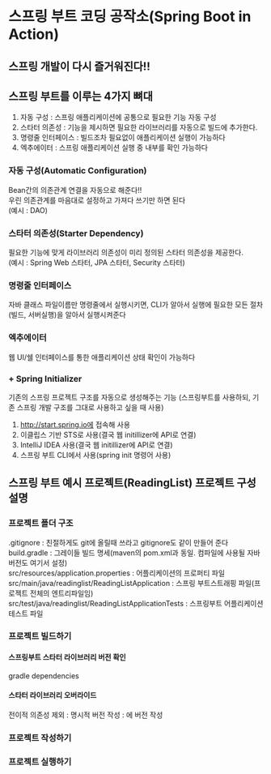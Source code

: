# 스프링 부트 코딩 공작소(Spring Boot in Action)
**스프링 개발이 다시 즐거워진다!!**
---
## 스프링 부트를 이루는 4가지 뼈대
1. 자동 구성 : 스프링 애플리케이션에 공통으로 필요한 기능 자동 구성
2. 스타터 의존성 : 기능을 제시하면 필요한 라이브러리를 자동으로 빌드에 추가한다.
3. 명령줄 인터페이스 :  빌드조차 필요없이 애플리케이션 실행이 가능하다
4. 엑추에이터 : 스프링 애플리케이션 실행 중 내부를 확인 가능하다

### 자동 구성(Automatic Configuration)
Bean간의 의존관계 연결을 자동으로 해준다!!  
우린 의존관계를 마음대로 설정하고 가져다 쓰기만 하면 된다  
(예시 : DAO)

### 스타터 의존성(Starter Dependency)
필요한 기능에 맞게 라이브러리 의존성이 미리 정의된 스타터 의존성을 제공한다.   
(예시 : Spring Web 스타터, JPA 스타터, Security 스타터)

### 명령줄 인터페이스
자바 클래스 파일이름만 명령줄에서 실행시키면, CLI가 알아서 실행에 필요한 모든 절차(빌드, 서버실행)을 알아서 실행시켜준다

### 엑추에이터
웹 UI/쉘 인터페이스를 통한 애플리케이션 상태 확인이 가능하다

### + Spring Initializer
기존의 스프링 프로젝트 구조를 자동으로 생성해주는 기능
(스프링부트를 사용하되, 기존 스프링 개발 구조를 그대로 사용하고 싶을 때 사용)
1. http://start.spring.io에 접속해 사용
2. 이클립스 기반 STS로 사용(결국 웹 initillizer에 API로 연결)
3. IntelliJ IDEA 사용(결국 웹 initillizer에 API로 연결)
4. 스프링 부트 CLI에서 사용(spring init 명령어 사용)

## 스프링 부트 예시 프로젝트(ReadingList) 프로젝트 구성 설명
### 프로젝트 폴더 구조
.gitignore : 친절하게도 git에 올릴때 쓰라고 gitignore도 같이 만들어 준다  
build.gradle : 그레이들 빌드 명세(maven의 pom.xml과 동일. 컴파일에 사용될 자바 버전도 여기서 설정)  
src/resources/application.properties : 어플리케이션의 프로퍼티 파일  
src/main/java/readinglist/ReadingListApplication : 스프링 부트스트래핑 파일(프로젝트 전체의 엔트리파일임)  
src/test/java/readinglist/ReadingListApplicationTests : 스프링부트 어플리케이션 테스트 파일

### 프로젝트 빌드하기
#### 스프링부트 스타터 라이브러리 버전 확인
gradle dependencies
#### 스타터 라이브러리 오버라이드
전이적 의존성 제외 : <exclusion>
명시적 버전 작성 : <dependency>에 버전 작성


### 프로젝트 작성하기

### 프로젝트 실행하기